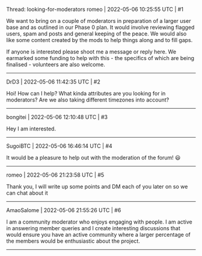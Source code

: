 Thread: looking-for-moderators
romeo | 2022-05-06 10:25:55 UTC | #1

We want to bring on a couple of moderators in preparation of a larger user base and as outlined in our Phase 0 plan. It would involve reviewing flagged users, spam and posts and general keeping of the peace. We would also like some content created by the mods to help things along and to fill gaps.

If anyone is interested please shoot me a message or reply here. We earmarked some funding to help with this - the specifics of which are being finalised - volunteers are also welcome.

-------------------------

DrD3 | 2022-05-06 11:42:35 UTC | #2

Hoi! How can I help? What kinda attributes are you looking for in moderators? Are we also taking different timezones into account?

-------------------------

bongitei | 2022-05-06 12:10:48 UTC | #3

Hey 
I am interested.

-------------------------

SugoiBTC | 2022-05-06 16:46:14 UTC | #4

It would be a pleasure to help out with the moderation of the forum! :smiley:

-------------------------

romeo | 2022-05-06 21:23:58 UTC | #5

Thank you, I will write up some points and DM each of you later on so we can chat about it

-------------------------

AmaoSalome | 2022-05-06 21:55:26 UTC | #6

I am a community moderator who enjoys engaging with people. I am active in answering member queries and I create interesting discussions that would ensure you have an active community where a larger percentage of the members would be enthusiastic about the project.

-------------------------

